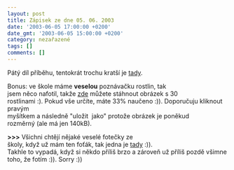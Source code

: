 ```yaml
---
layout: post
title: Zápisek ze dne 05. 06. 2003
date: '2003-06-05 17:00:00 +0200'
date_gmt: '2003-06-05 15:00:00 +0200'
category: nezařazené
tags: []
comments: []
---
```

<p>Pátý díl příběhu, tentokrát trochu kratší je <a href="art.php?a=serial5.htm">tady</a>.</p>
<p>Bonus: ve škole máme <span style="font-weight:bold">veselou</span> poznávačku rostlin, tak<br />
jsem něco nafotil, takže <a href="%base_url%/assets/old-images/kytinky.jpg">zde</a> můžete stáhnout obrázek s 30<br />
rostlinami :). Pokud vše určíte, máte 33% naučeno :)). Doporučuju kliknout pravým<br />
myšítkem a následně &quot;uložit&nbsp; jako&quot; protože obrázek je poněkud<br />
rozměrný (ale má jen 140kB).</p>
<p><span style="font-weight:bold">&gt;&gt;&gt;</span> Všichni chtějí nějaké veselé fotečky ze<br />
školy, když už mám ten foťák, tak jedna je <a href="%base_url%/assets/old-images/lucka.jpg">tady</a> :)).<br />
Takhle to vypadá, když si někdo příliš brzo a zároveň už příliš pozdě všimne<br />
toho, že fotím :)). Sorry :))</p>
